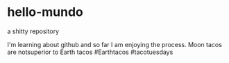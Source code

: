 # hello-mundo
a shitty repository 

I'm learning about github and so far I am enjoying the process. 
Moon tacos are notsuperior to Earth tacos #Earthtacos #tacotuesdays
